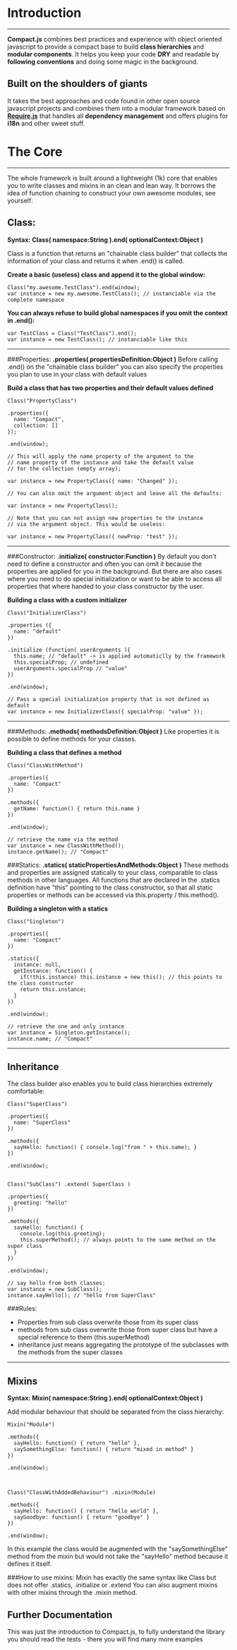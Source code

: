 Introduction
==========
-------------
**Compact.js** combines best practices and experience with object oriented javascript to provide a compact base to build **class hierarchies** and **modular components**. It helps you keep your code **DRY** and readable by **following conventions** and doing some magic in the background.

Built on the shoulders of giants
-------------------------
It takes the best approaches and code found in other open source javascript projects and combines them into a modular framework based on **[Require.js](http://requirejs.org/)** that handles all **dependency management** and offers plugins for **i18n** and other sweet stuff.

The Core
=========
-----------
The whole framework is built around a lightweight (1k) core that enables you to write classes and mixins in an clean and lean way. It borrows the idea of function chaining to construct your own awesome modules, see yourself:

Class:
----------------
**Syntax: Class( namespace:String ).end( optionalContext:Object )**

Class is a function that returns an "chainable class builder" that collects the information of your class and returns it when .end() is called.

**Create a basic (useless) class and append it to the global window:**

    Class("my.awesome.TestClass").end(window);
    var instance = new my.awesome.TestClass(); // instanciable via the complete namespace

**You can always refuse to build global namespaces if you omit the context in .end():**

    var TestClass = Class("TestClass").end();
    var instance = new TestClass(); // instanciable like this

-------
###Properties: **.properties( propertiesDefinition:Object )**
Before calling .end() on the "chainable class builder" you can also specify the properties you plan to use in your class with default values

**Build a class that has two properties and their default values defined**
  
    Class("PropertyClass")
    
    .properties({
      name: "Compact",
      collection: []
    });
    
    .end(window);
    
    // This will apply the name property of the argument to the
    // name property of the instance and take the default value
    // for the collection (empty array);
    
    var instance = new PropertyClass({ name: "Changed" }); 
    
    // You can also omit the argument object and leave all the defaults:
    
    var instance = new PropertyClass();
    
    // Note that you can not assign new properties to the instance 
    // via the argument object. This would be useless:
    
    var instance = new PropertyClass({ newProp: "test" });

--------
###Constructor: **.initialize( constructor:Function )**
By default you don't need to define a constructor and often you can omit it because the properties are applied for you in the background.
But there are also cases where you need to do special initialization or want to be able to access all properties that where handed to your
class constructor by the user.

**Building a class with a custom initializer**

    Class("InitializerClass") 
    
    .properties ({
      name: "default"
    }) 
     
    .initialize (function( userArguments ){
      this.name; // "default" -> is applied automaticlly by the framework
      this.specialProp; // undefined
      userArguments.specialProp // "value"
    })
    
    .end(window);
    
    // Pass a special initialization property that is not defined as default
    var instance = new InitializerClass({ specialProp: "value" });

--------    
###Methods: **.methods( methodsDefinition:Object )**
Like properties it is possible to define methods for your classes.

**Building a class that defines a method**

    Class("ClassWithMethod")
    
    .properties({
      name: "Compact"
    })
    
    .methods({
      getName: function() { return this.name }
    })
    
    .end(window);

    // retrieve the name via the method
    var instance = new ClassWithMethod();
    instance.getName(); // "Compact"


###Statics: **.statics( staticPropertiesAndMethods:Object )**
These methods and properties are assigned statically to your class, comparable to class methods in other languages. All functions that are
declared in the .statics definition have "this" pointing to the class constructor, so that all static properties or methods can be
accessed via this.property / this.method().

**Building a singleton with a statics**

    Class("Singleton")
    
    .properties({
      name: "Compact"
    })
    
    .statics({
      instance: null,
      getInstance: function() {
        if(!this.instance) this.instance = new this(); // this points to the class constructor
        return this.instance;
      }
    })
    
    .end(window);

    // retrieve the one and only instance
    var instance = Singleton.getInstance();
    instance.name; // "Compact"
    
-----------------    
Inheritance
-----------------
The class builder also enables you to build class hierarchies extremely comfortable:

    Class("SuperClass")
    
    .properties({
      name: "SuperClass"
    })
    
    .methods({
      sayHello: function() { console.log("from " + this.name); }
    })
    
    .end(window);


    Class("SubClass") .extend( SuperClass )
    
    .properties({
      greeting: "hello"
    })
    
    .methods({
      sayHello: function() {
        console.log(this.greeting);
        this.superMethod(); // always points to the same method on the super class
      }
    })
    
    .end(window);
    
    // say hello from both classes:
    var instance = new SubClass();
    instance.sayHello(); // "hello from SuperClass"

###Rules:
- Properties from sub class overwrite those from its super class
- methods from sub class overwrite those from super class but have a special reference to them (this.superMethod)
- inheritance just means aggregating the prototype of the subclasses with the methods from the super classes

----------    
Mixins
-----------------
**Syntax: Mixin( namespace:String ).end( optionalContext:Object )**

Add modular behaviour that should be separated from the class hierarchy:

    Mixin("Module")
    
    .methods({
      sayHello: function() { return "hello" },
      saySomethingElse: function() { return "mixed in method" }
    })
    
    .end(window);
  
  
  
    Class("ClassWithAddedBehaviour") .mixin(Module)
    
    .methods({
      sayHello: function() { return "hello world" },
      sayGoodbye: function() { return "goodbye" }
    })
    
    .end(window);


In this example the class would be augmented with the "saySomethingElse" method from the mixin but would not take the "sayHello" method
because it defines it itself.

###How to use mixins:
Mixin has exactly the same syntax like Class but does not offer .statics, .initialize or .extend
You can also augment mixins with other mixins through the .mixin method.

Further Documentation
---------
This was just the introduction to Compact.js, to fully understand the library you should read the tests - there you will find many more examples